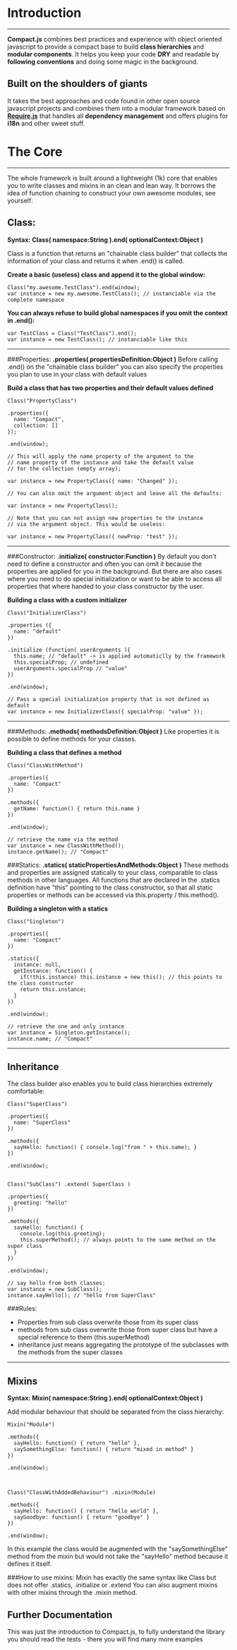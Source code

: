 Introduction
==========
-------------
**Compact.js** combines best practices and experience with object oriented javascript to provide a compact base to build **class hierarchies** and **modular components**. It helps you keep your code **DRY** and readable by **following conventions** and doing some magic in the background.

Built on the shoulders of giants
-------------------------
It takes the best approaches and code found in other open source javascript projects and combines them into a modular framework based on **[Require.js](http://requirejs.org/)** that handles all **dependency management** and offers plugins for **i18n** and other sweet stuff.

The Core
=========
-----------
The whole framework is built around a lightweight (1k) core that enables you to write classes and mixins in an clean and lean way. It borrows the idea of function chaining to construct your own awesome modules, see yourself:

Class:
----------------
**Syntax: Class( namespace:String ).end( optionalContext:Object )**

Class is a function that returns an "chainable class builder" that collects the information of your class and returns it when .end() is called.

**Create a basic (useless) class and append it to the global window:**

    Class("my.awesome.TestClass").end(window);
    var instance = new my.awesome.TestClass(); // instanciable via the complete namespace

**You can always refuse to build global namespaces if you omit the context in .end():**

    var TestClass = Class("TestClass").end();
    var instance = new TestClass(); // instanciable like this

-------
###Properties: **.properties( propertiesDefinition:Object )**
Before calling .end() on the "chainable class builder" you can also specify the properties you plan to use in your class with default values

**Build a class that has two properties and their default values defined**
  
    Class("PropertyClass")
    
    .properties({
      name: "Compact",
      collection: []
    });
    
    .end(window);
    
    // This will apply the name property of the argument to the
    // name property of the instance and take the default value
    // for the collection (empty array);
    
    var instance = new PropertyClass({ name: "Changed" }); 
    
    // You can also omit the argument object and leave all the defaults:
    
    var instance = new PropertyClass();
    
    // Note that you can not assign new properties to the instance 
    // via the argument object. This would be useless:
    
    var instance = new PropertyClass({ newProp: "test" });

--------
###Constructor: **.initialize( constructor:Function )**
By default you don't need to define a constructor and often you can omit it because the properties are applied for you in the background.
But there are also cases where you need to do special initialization or want to be able to access all properties that where handed to your
class constructor by the user.

**Building a class with a custom initializer**

    Class("InitializerClass") 
    
    .properties ({
      name: "default"
    }) 
     
    .initialize (function( userArguments ){
      this.name; // "default" -> is applied automaticlly by the framework
      this.specialProp; // undefined
      userArguments.specialProp // "value"
    })
    
    .end(window);
    
    // Pass a special initialization property that is not defined as default
    var instance = new InitializerClass({ specialProp: "value" });

--------    
###Methods: **.methods( methodsDefinition:Object )**
Like properties it is possible to define methods for your classes.

**Building a class that defines a method**

    Class("ClassWithMethod")
    
    .properties({
      name: "Compact"
    })
    
    .methods({
      getName: function() { return this.name }
    })
    
    .end(window);

    // retrieve the name via the method
    var instance = new ClassWithMethod();
    instance.getName(); // "Compact"


###Statics: **.statics( staticPropertiesAndMethods:Object )**
These methods and properties are assigned statically to your class, comparable to class methods in other languages. All functions that are
declared in the .statics definition have "this" pointing to the class constructor, so that all static properties or methods can be
accessed via this.property / this.method().

**Building a singleton with a statics**

    Class("Singleton")
    
    .properties({
      name: "Compact"
    })
    
    .statics({
      instance: null,
      getInstance: function() {
        if(!this.instance) this.instance = new this(); // this points to the class constructor
        return this.instance;
      }
    })
    
    .end(window);

    // retrieve the one and only instance
    var instance = Singleton.getInstance();
    instance.name; // "Compact"
    
-----------------    
Inheritance
-----------------
The class builder also enables you to build class hierarchies extremely comfortable:

    Class("SuperClass")
    
    .properties({
      name: "SuperClass"
    })
    
    .methods({
      sayHello: function() { console.log("from " + this.name); }
    })
    
    .end(window);


    Class("SubClass") .extend( SuperClass )
    
    .properties({
      greeting: "hello"
    })
    
    .methods({
      sayHello: function() {
        console.log(this.greeting);
        this.superMethod(); // always points to the same method on the super class
      }
    })
    
    .end(window);
    
    // say hello from both classes:
    var instance = new SubClass();
    instance.sayHello(); // "hello from SuperClass"

###Rules:
- Properties from sub class overwrite those from its super class
- methods from sub class overwrite those from super class but have a special reference to them (this.superMethod)
- inheritance just means aggregating the prototype of the subclasses with the methods from the super classes

----------    
Mixins
-----------------
**Syntax: Mixin( namespace:String ).end( optionalContext:Object )**

Add modular behaviour that should be separated from the class hierarchy:

    Mixin("Module")
    
    .methods({
      sayHello: function() { return "hello" },
      saySomethingElse: function() { return "mixed in method" }
    })
    
    .end(window);
  
  
  
    Class("ClassWithAddedBehaviour") .mixin(Module)
    
    .methods({
      sayHello: function() { return "hello world" },
      sayGoodbye: function() { return "goodbye" }
    })
    
    .end(window);


In this example the class would be augmented with the "saySomethingElse" method from the mixin but would not take the "sayHello" method
because it defines it itself.

###How to use mixins:
Mixin has exactly the same syntax like Class but does not offer .statics, .initialize or .extend
You can also augment mixins with other mixins through the .mixin method.

Further Documentation
---------
This was just the introduction to Compact.js, to fully understand the library you should read the tests - there you will find many more examples